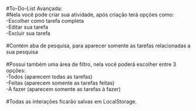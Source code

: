 #To-Do-List Avançada: <br>
#Nela você pode criar sua atividade, após criação terá opções como: <br> -Escolher como tarefa completa <br> -Editar sua tarefa <br> -Excluir sua tarefa
<br> <br> #Contém aba de pesquisa, para aparecer somente as tarefas relacionadas a sua pesquisa <br><br>
#Possui também uma área de filtro, nela você poderá escolher entre 3 opções: <br> -Todos (aparecem todas as tarefas)<br>-Feitas (aparecem somente as tarefas feitas)<br>-À fazer (aparecem somente as tarefas à fazer)<br><br>
#Todas as interações ficarão salvas em LocalStorage.
